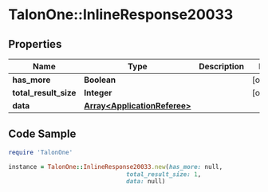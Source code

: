 # TalonOne::InlineResponse20033

## Properties

Name | Type | Description | Notes
------------ | ------------- | ------------- | -------------
**has_more** | **Boolean** |  | [optional] 
**total_result_size** | **Integer** |  | [optional] 
**data** | [**Array&lt;ApplicationReferee&gt;**](ApplicationReferee.md) |  | 

## Code Sample

```ruby
require 'TalonOne'

instance = TalonOne::InlineResponse20033.new(has_more: null,
                                 total_result_size: 1,
                                 data: null)
```


